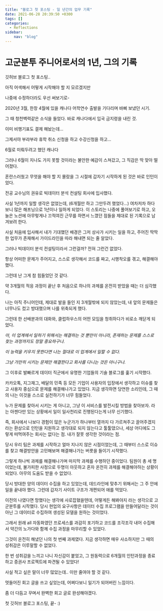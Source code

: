 ```yaml
---
title: "블로그 첫 포스팅 - 일 년간의 업무 기록"
date: 2021-06-28 20:39:50 +0300
tags: []
categories:
  - Reflections
sidebar:
    nav: "blog"
---
```


# 고군분투 주니어로서의 1년, 그의 기록

깃허브 블로그 첫 포스팅..

아직 어색해서 어떻게 시작해야 할 지 모르겠지만

나중에 수정하더라도 우선 써보기로-



  2020년 3월, 한창 4월에 있을 캐나다 어학연수 출발을 기다리며 바삐 보냈던 시기.

그 때 청천벽력같은 소식을 들었다. 바로 캐나다에서 입국 금지령을 내린 것.

이미 비행기표도 결제 해놨는데...

그제서야 부랴부랴 휴학 취소 신청을 하고 수강신청을 하고...

6월로 미뤄두려고 했던 캐나다

그러나 6월이 지나도 가지 못할 것이라는 불안한 예감이 스쳐갔고, 그 직감은 딱 맞아 떨어졌다.

혼란스러웠고 무엇을 해야 할 지 몰랐을 그 시절에 갑자기 시작하게 된 것은 바로 인턴이었다.

전공 교수님의 권유로 빅데이터 분석 컨설팅 회사에 입사했다.



사실 1년까지 일할 생각은 없었는데, (6개월만 하고 그만두려 했었다...) 여차저차 하다보니 많은 해프닝으로 1년이나 일하게 되었다. 이 스토리는 나중에 풀어보기로 하고, 오늘은 노션에 아무렇게나 끄적여진 근무를 하면서 느꼈던 점들을 제대로 된 기록으로 남겨보려 한다.



  사실 처음에 입사해서 내가 기대했던 배경은 그저 상사가 시키는 일을 하고, 주어진 딱딱한 업무가 존재해서 가이드라인을 따라 해내면 되는 줄 알았다.

그러나 빅데이터 분석 컨설팅이라서 그런걸까? 전혀 그런건 없었다.

항상 어떠한 문제가 주어지고, 스스로 생각해서 코드를 짜고, 시행착오를 겪고, 해결해야 했다.

그런데 난 그게 참 힘들었던 것 같다.

약 3개월의 적응 과정이 끝난 후 처음으로 하나의 과제를 온전히 받았을 때는 더 심각했다.

나는 아직 주니어인데, 제대로 발을 들인 지 3개월밖에 되지 않았는데, 내 앞의 문제들은 너무나도 컸고 방대했으며 나를 위축되게 했다.

그런데 한 선배분과의 대화와, 클럽하우스의 어떤 모임을 청취하다가 비로소 깨닫게 되었다.



_아, 이 업계에서 일하기 위해서는 해결하는 것 뿐만이 아니라, 존재하는 문제를 스스로 찾는 과정까지도 정말 중요하구나._

_이 능력을 키우지 못한다면 나는 절대로 이 업계에서 일할 수 없다._

_그냥 가만히 시키는 문제만 해결한다고 회사를 다니는 것은 아니구나._



그 이후로 발빠르게 데이터 직군에서 유명한 기업들의 기술 블로그를 훑기 시작했다.

카카오톡, 지그재그, 배달의 민족 등 모든 기업이 사용자의 입장에서 생각하고 이슈를 찾고 사용자 중심으로 문제를 해결해나가고 있었다. 지금 생각하면 당연한 소리인데, 그 때의 나는 이것을 스스로 실천하기가 너무 힘들었다.

누가 문제를 찾아서 시키는 게 아니고, 그냥 이 서비스를 발전시킬 방법을 찾아보자. 라는 아젠다만 있는 상황에서 일이 일사천리로 진행된다는게 너무 신기했다.

즉, 회사에서 나보다 경험이 많은 누군가가 하나부터 열까지 다 가르쳐주고 끌어주겠지 라는 환상으로 인턴을 지원하고 생각대로 되지 않는다고 툴툴댔으나, 세상 어디에도 그렇게 떠먹여주는 회사는 없다는 점. 내가 잘못 생각한 것이라는 점. 

당시 우리 팀은 과제를 시작하고 얼마 지나지 않은 시점이었는데, 그 때부터 스스로 이슈를 찾고 해결방안을 고민해보며 해결해나가는 버릇을 들이기 시작했다.

그렇게 하나씩 과제를 해결해나가며 마지막 과제를 수행하던 중이었다. 팀원이 총 세 명이었는데, 불가피한 사정으로 두명이 아웃하고 혼자 온전히 과제를 해결해야하는 상황이 되었다. 아무의 도움도 받을 수 없었다.

당시 방대한 양의 데이터 수집을 하고 있었는데, 데드라인에 맞추기 위해서는 그 주 안에 일을 끝내야 했다. 그런데 갑자기 사이트 구조가 개편되어 애를 먹었다.

이전의 나였다면 망했다는 생각에 사로잡혔을텐데, 어떻게든 해봐야지 라는 생각으로 고군분투를 시작했다. 당시 현업의 요구사항은 데이터 수집 프로그램을 만들어달라는 것이 아닌 그 데이터로 수집하여 생성된 모델을 원하는 것이었다. 

 그래서 원래 all 자동화였던 프로세스를 과감히 포기하고 코드를 조각조각 내어 수집해서 약간의 노가다와 함께 수집 과정을 마무리할 수 있었다. 

그것이 온전히 해냈던 나의 첫 번째 과제였다. 지금 생각하면 매우 사소하지만 그 때의 성취감은 이루말할 수 없었다.

한 번 성취감을 느끼고 나니 자신감이 붙었고, 그 원동력으로 6개월의 인턴과정을 종료하고 증권사 프로젝트에 파견될 수 있었다!



사실 적고 싶은 말이 너무 많았는데.. 이만 줄여야 할 것 같다.

멋들어진 회고 글을 쓰고 싶었는데, 어쩌다보니 일기가 되어버린 느낌이다.

좀 더 다듬고 꾸며서 완벽한 회고 글로 완성해야겠다.



첫 깃허브 블로그 포스팅, 끝- :)

